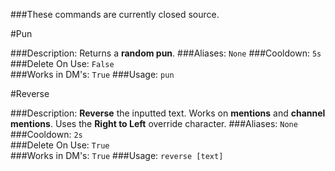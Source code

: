 ###These commands are currently closed source.

#Pun
>
###Description:
Returns a **random pun**.
###Aliases:
`None`
###Cooldown:
`5s`  
###Delete On Use:
`False`  
###Works in DM's: 
`True` 
###Usage:
`pun`

  
#Reverse 
>
###Description:
**Reverse** the inputted text. Works on **mentions** and **channel mentions**. Uses the **Right to Left** override character.
###Aliases: 
`None`
###Cooldown: 
`2s`  
###Delete On Use: 
`True`  
###Works in DM's: 
`True`
###Usage: 
`reverse [text]`